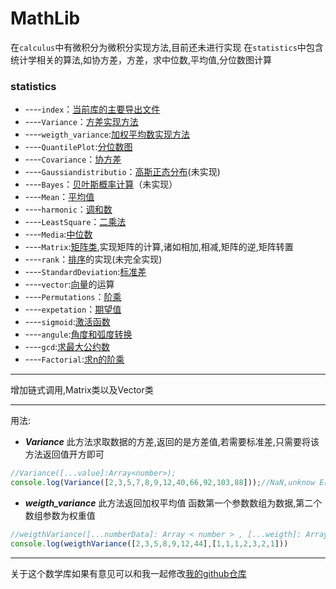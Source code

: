 # MathLib
在`calculus`中有微积分为微积分实现方法,目前还未进行实现 在`statistics`中包含统计学相关的算法,如协方差，方差，求中位数,平均值,分位数图计算
### statistics
- ----`index`：[当前库的主要导出文件](statistics/index.ts)
- ----`Variance`：[方差实现方法](statistics/Variance.ts)
- ----`weigth_variance`:[加权平均数实现方法](statistics/weigth_variance.ts)
- ----`QuantilePlot`:[分位数图](statistics/QuantilePlot.ts)
- ----`Covariance`：[协方差](statistics/Covariance.ts)
- ----`Gaussiandistributio`：[高斯正态分布](statistics/)(未实现)
- ----`Bayes`：[贝叶斯概率计算](statistics/)（未实现）
- ----`Mean`：[平均值](statistics/Mean.ts)
- ----`harmonic`：[调和数](statistics/harmonic.ts)
- ----`LeastSquare`：[二乘法](statistics/LeastSquare.ts)
- ----`Media`:[中位数](statistics/Median.ts)
- ----`Matrix`:[矩阵类](statistics/Matrix.ts),实现矩阵的计算,诸如相加,相减,矩阵的逆,矩阵转置
- ----`rank`：[排序](statistics/rank.ts)的实现(未完全实现)
- ----`StandardDeviation`:[标准差](statistics/Standard_Deviation.ts)
- ----`vector`:[向量](statistics/vector.ts)的运算
- ----`Permutations`：[阶乘](statistics/Permutations.ts)
- ----`expetation`：[期望值](expetation.ts)
- ----`sigmoid`:[激活函数](statistics/sigmoid.ts)
- ----`angule`:[角度和弧度转换](statistics/angule.ts)
- ----`gcd`:[求最大公约数](statistics/gcd.ts)
- ----`Factorial`:[求n的阶乘](statistics/Factorial.ts)

---
增加链式调用,Matrix类以及Vector类

----
用法:
* ***Variance***
此方法求取数据的方差,返回的是方差值,若需要标准差,只需要将该方法返回值开方即可
```js
//Variance([...value]:Array<number>);
console.log(Variance([2,3,5,7,8,9,12,40,66,92,103,88]));//NaN,unknow Error
```
* ***weigth_variance***
此方法返回加权平均值
函数第一个参数数组为数据,第二个数组参数为权重值
```js
//weigthVariance([...numberData]: Array < number > , [...weigth]: Array < number > )
console.log(weigthVariance([2,3,5,8,9,12,44],[1,1,1,2,3,2,1]))
```

---
关于这个数学库如果有意见可以和我一起修改[我的github仓库](https://github.com/jingyuexing/MathLib)

